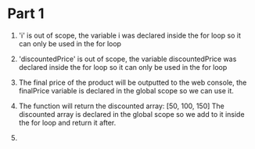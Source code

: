 # Part 1

1. 'i' is out of scope, the variable i was declared inside the for loop so it can only be used in the for loop

2. 'discountedPrice' is out of scope, the variable discountedPrice was declared inside the for loop so it can only be used in the for loop

3. The final price of the product will be outputted to the web console, the finalPrice variable is declared in the global scope so we can use it. 

4. The function will return the discounted array: [50, 100, 150] The discounted array is declared in the global scope so we add to it inside the for loop and return it after. 

5. 
